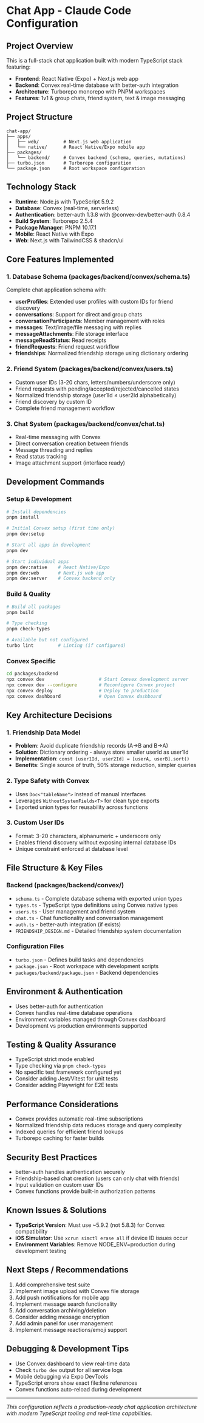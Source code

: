 # Chat App - Claude Code Configuration

## Project Overview
This is a full-stack chat application built with modern TypeScript stack featuring:
- **Frontend**: React Native (Expo) + Next.js web app
- **Backend**: Convex real-time database with better-auth integration
- **Architecture**: Turborepo monorepo with PNPM workspaces
- **Features**: 1v1 & group chats, friend system, text & image messaging

## Project Structure
```
chat-app/
├── apps/
│   ├── web/         # Next.js web application
│   └── native/      # React Native/Expo mobile app
├── packages/
│   └── backend/     # Convex backend (schema, queries, mutations)
├── turbo.json       # Turborepo configuration
└── package.json     # Root workspace configuration
```

## Technology Stack
- **Runtime**: Node.js with TypeScript 5.9.2
- **Database**: Convex (real-time, serverless)
- **Authentication**: better-auth 1.3.8 with @convex-dev/better-auth 0.8.4
- **Build System**: Turborepo 2.5.4
- **Package Manager**: PNPM 10.17.1
- **Mobile**: React Native with Expo
- **Web**: Next.js with TailwindCSS & shadcn/ui

## Core Features Implemented

### 1. Database Schema (packages/backend/convex/schema.ts)
Complete chat application schema with:
- **userProfiles**: Extended user profiles with custom IDs for friend discovery
- **conversations**: Support for direct and group chats
- **conversationParticipants**: Member management with roles
- **messages**: Text/image/file messaging with replies
- **messageAttachments**: File storage interface
- **messageReadStatus**: Read receipts
- **friendRequests**: Friend request workflow
- **friendships**: Normalized friendship storage using dictionary ordering

### 2. Friend System (packages/backend/convex/users.ts)
- Custom user IDs (3-20 chars, letters/numbers/underscore only)
- Friend requests with pending/accepted/rejected/cancelled states
- Normalized friendship storage (user1Id ≤ user2Id alphabetically)
- Friend discovery by custom ID
- Complete friend management workflow

### 3. Chat System (packages/backend/convex/chat.ts)
- Real-time messaging with Convex
- Direct conversation creation between friends
- Message threading and replies
- Read status tracking
- Image attachment support (interface ready)

## Development Commands

### Setup & Development
```bash
# Install dependencies
pnpm install

# Initial Convex setup (first time only)
pnpm dev:setup

# Start all apps in development
pnpm dev

# Start individual apps
pnpm dev:native    # React Native/Expo
pnpm dev:web       # Next.js web app
pnpm dev:server    # Convex backend only
```

### Build & Quality
```bash
# Build all packages
pnpm build

# Type checking
pnpm check-types

# Available but not configured
turbo lint         # Linting (if configured)
```

### Convex Specific
```bash
cd packages/backend
npx convex dev                    # Start Convex development server
npx convex dev --configure        # Reconfigure Convex project
npx convex deploy                 # Deploy to production
npx convex dashboard              # Open Convex dashboard
```

## Key Architecture Decisions

### 1. Friendship Data Model
- **Problem**: Avoid duplicate friendship records (A→B and B→A)
- **Solution**: Dictionary ordering - always store smaller userId as user1Id
- **Implementation**: `const [user1Id, user2Id] = [userA, userB].sort()`
- **Benefits**: Single source of truth, 50% storage reduction, simpler queries

### 2. Type Safety with Convex
- Uses `Doc<"tableName">` instead of manual interfaces
- Leverages `WithoutSystemFields<T>` for clean type exports
- Exported union types for reusability across functions

### 3. Custom User IDs
- Format: 3-20 characters, alphanumeric + underscore only
- Enables friend discovery without exposing internal database IDs
- Unique constraint enforced at database level

## File Structure & Key Files

### Backend (packages/backend/convex/)
- `schema.ts` - Complete database schema with exported union types
- `types.ts` - TypeScript type definitions using Convex native types
- `users.ts` - User management and friend system
- `chat.ts` - Chat functionality and conversation management
- `auth.ts` - better-auth integration (if exists)
- `FRIENDSHIP_DESIGN.md` - Detailed friendship system documentation

### Configuration Files
- `turbo.json` - Defines build tasks and dependencies
- `package.json` - Root workspace with development scripts
- `packages/backend/package.json` - Backend dependencies

## Environment & Authentication
- Uses better-auth for authentication
- Convex handles real-time database operations
- Environment variables managed through Convex dashboard
- Development vs production environments supported

## Testing & Quality Assurance
- TypeScript strict mode enabled
- Type checking via `pnpm check-types`
- No specific test framework configured yet
- Consider adding Jest/Vitest for unit tests
- Consider adding Playwright for E2E tests

## Performance Considerations
- Convex provides automatic real-time subscriptions
- Normalized friendship data reduces storage and query complexity
- Indexed queries for efficient friend lookups
- Turborepo caching for faster builds

## Security Best Practices
- better-auth handles authentication securely
- Friendship-based chat creation (users can only chat with friends)
- Input validation on custom user IDs
- Convex functions provide built-in authorization patterns

## Known Issues & Solutions
- **TypeScript Version**: Must use ~5.9.2 (not 5.8.3) for Convex compatibility
- **iOS Simulator**: Use `xcrun simctl erase all` if device ID issues occur
- **Environment Variables**: Remove NODE_ENV=production during development testing

## Next Steps / Recommendations
1. Add comprehensive test suite
2. Implement image upload with Convex file storage
3. Add push notifications for mobile app
4. Implement message search functionality
5. Add conversation archiving/deletion
6. Consider adding message encryption
7. Add admin panel for user management
8. Implement message reactions/emoji support

## Debugging & Development Tips
- Use Convex dashboard to view real-time data
- Check `turbo dev` output for all service logs
- Mobile debugging via Expo DevTools
- TypeScript errors show exact file:line references
- Convex functions auto-reload during development

---
*This configuration reflects a production-ready chat application architecture with modern TypeScript tooling and real-time capabilities.*
